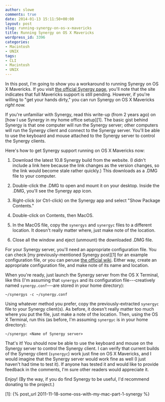 ```yaml
---
author: slowe
comments: true
date: 2014-01-13 15:11:50+00:00
layout: post
slug: running-synergy-on-os-x-mavericks
title: Running Synergy on OS X Mavericks
wordpress_id: 3396
categories:
- Macintosh
- UNIX
tags:
- CLI
- Macintosh
- UNIX
---
```


In this post, I'm going to show you a workaround to running Synergy on OS X Mavericks. If you visit [the official Synergy page](http://ww.synergy-foss.org/), you'll note that the site indicates that full Mavericks support is still pending. However, if you're willing to "get your hands dirty," you can run Synergy on OS X Mavericks _right now._

If you're unfamiliar with Synergy, read this write-up (from 2 years ago) on [how I use Synergy in my home office setup][1]. The basic gist behind Synergy is that one computer will run the Synergy server; other computers will run the Synergy client and connect to the Synergy server. You'll be able to use the keyboard and mouse attached to the Synergy server to control the Synergy clients.

Here's how to get Synergy support running on OS X Mavericks now:

1. Download the latest 10.8 Synergy build from the website. (I didn't include a link here because the link changes as the version changes, so the link would become stale rather quickly.) This downloads as a .DMG file to your computer.

2. Double-click the .DMG to open and mount it on your desktop. Inside the .DMG, you'll see the Synergy app icon.

3. Right-click (or Ctrl-click) on the Synergy app and select "Show Package Contents."

4. Double-click on Contents, then MacOS.

5. In the MacOS file, copy the `synergys` and `synergyc` files to a different location. It doesn't really matter where, just make note of the location.

6. Close all the window and eject (unmount) the downloaded .DMG file.

For your Synergy server, you'll need an appropriate configuration file. You can check [my previously-mentioned Synergy post][1] for an example configuration file, or you can peruse [the official wiki](http://synergy-foss.org/wiki/User). Either way, create an appropriate configuration file, and make note of its name and location.

When you're ready, just launch the Synergy server from the OS X Terminal, like this (I'm assuming that `synergys` and its configuration file---creatively named `synergy.conf`---are stored in your home directory):

    ~/synergys -c ~/synergy.conf

Using whatever method you prefer, copy the previously-extracted `synergyc` file to your Synergy client(s). As before, it doesn't really matter too much where you put the file, just make a note of the location. Then, using the OS X Terminal, run this (as before, I'm assuming `synergyc` is in your home directory):

    ~/synergyc <Name of Synergy server>

That's it! You should now be able to use the keyboard and mouse on the Synergy server to control the Synergy client. I can verify that current builds of the Synergy client (`synergyc`) work just fine on OS X Mavericks, and I would imagine that the Synergy server would work fine as well (I just haven't had time to test it). If anyone has tested it and would like to provide feedback in the comments, I'm sure other readers would appreciate it.

Enjoy! (By the way, if you do find Synergy to be useful, I'd recommend donating to the project.)

[1]: {% post_url 2011-11-18-some-oss-with-my-mac-part-1-synergy %}
